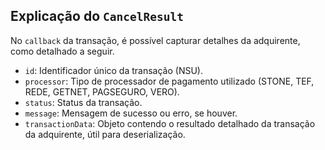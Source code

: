 ## Explicação do `CancelResult`

No `callback` da transação, é possível capturar detalhes da adquirente, como detalhado a seguir.

 - `id`: Identificador único da transação (NSU).
 - `processor`: Tipo de processador de pagamento utilizado (STONE, TEF, REDE, GETNET, PAGSEGURO, VERO).
 - `status`: Status da transação.
 - `message`: Mensagem de sucesso ou erro, se houver.
 - `transactionData`: Objeto contendo o resultado detalhado da transação da adquirente, útil para deserialização.
